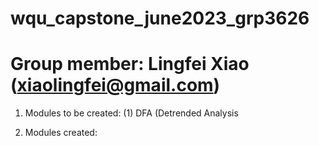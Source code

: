 # wqu_capstone_june2023_grp3626
# Group member: Lingfei Xiao (xiaolingfei@gmail.com)

1. Modules to be created:
(1) DFA (Detrended Analysis

2. Modules created:
